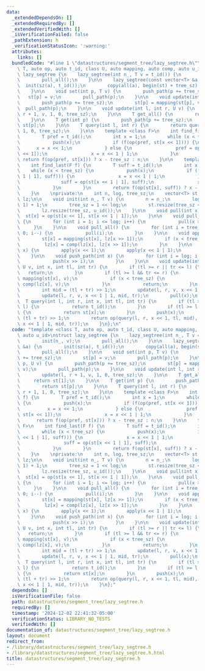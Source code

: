 ```yaml
---
data:
  _extendedDependsOn: []
  _extendedRequiredBy: []
  _extendedVerifiedWith: []
  _isVerificationFailed: false
  _pathExtension: h
  _verificationStatusIcon: ':warning:'
  attributes:
    links: []
  bundledCode: "#line 1 \"datastructures/segment_tree/lazy_segtree.h\"\ntemplate <class\
    \ T, auto op, auto t_id, class U, auto mapping, auto comp, auto u_id>\nstruct\
    \ lazy_segtree {\n    lazy_segtree(int n_, T v = t_id()) {\n        init(n_, v);\n\
    \        pull_all();\n    }\n\n    lazy_segtree(const vector<T> &a) {\n      \
    \  init(sz(a), t_id());\n        copy(all(a), begin(st) + tree_sz);\n        pull_all();\n\
    \    }\n\n    void set(int p, T v) {\n        push_path(p += tree_sz);\n     \
    \   st[p] = v;\n        pull_path(p);\n    }\n\n    void update(int p, U v) {\n\
    \        push_path(p += tree_sz);\n        st[p] = mapping(st[p], v);\n      \
    \  pull_path(p);\n    }\n\n    void update(int l, int r, U v) {\n        update(l,\
    \ r + 1, v, 1, 0, tree_sz);\n    }\n\n    T get_all() {\n        return st[1];\n\
    \    }\n\n    T get(int p) {\n        push_path(p += tree_sz);\n        return\
    \ st[p];\n    }\n\n    T query(int l, int r) {\n        return query(l, r + 1,\
    \ 1, 0, tree_sz);\n    }\n\n    template <class F>\n    int find_first(F f) {\n\
    \        T pref = t_id();\n        int x = 1;\n        while (x < tree_sz) {\n\
    \            push(x);\n            if (f(op(pref, st[x << 1]))) {\n          \
    \      x = x << 1;\n            } else {\n                pref = op(pref, st[x\
    \ << 1]);\n                x = x << 1 | 1;\n            }\n        }\n       \
    \ return f(op(pref, st[x])) ? x - tree_sz : n;\n    }\n\n    template <class F>\n\
    \    int find_last(F f) {\n        T suff = t_id();\n        int x = 1;\n    \
    \    while (x < tree_sz) {\n            push(x);\n            if (f(op(st[x <<\
    \ 1 | 1], suff))) {\n                x = x << 1 | 1;\n            } else {\n \
    \               suff = op(st[x << 1 | 1], suff);\n                x = x << 1;\n\
    \            }\n        }\n        return f(op(st[x], suff)) ? x - tree_sz : -1;\n\
    \    }\n    \nprivate:\n    int n, log, tree_sz;\n    vector<T> st;\n    vector<U>\
    \ lz;\n\n    void init(int n_, T v) {\n        n = n_;\n        log = __lg(n -\
    \ 1) + 1;\n        tree_sz = 1 << log;\n        st.resize(tree_sz << 1, v);\n\
    \        lz.resize(tree_sz, u_id());\n    }\n\n    void pull(int x) {\n      \
    \  st[x] = op(st[x << 1], st[x << 1 | 1]);\n    }\n\n    void pull_path(int x)\
    \ {\n        for (int i = 1; i <= log; i++) {\n            pull(x >> i);\n   \
    \     }\n    }\n\n    void pull_all() {\n        for (int i = tree_sz - 1; i >\
    \ 0; i--) {\n            pull(i);\n        }\n    }\n\n    void apply(int x) {\n\
    \        st[x] = mapping(st[x], lz[x >> 1]);\n        if (x < tree_sz) {\n   \
    \         lz[x] = comp(lz[x], lz[x >> 1]);\n        }\n    }\n\n    void push(int\
    \ x) {\n        apply(x << 1);\n        apply(x << 1 | 1);\n        lz[x] = u_id();\n\
    \    }\n\n    void push_path(int x) {\n        for (int i = log; i > 0; i--) {\n\
    \            push(x >> i);\n        }\n    }\n\n    void update(int l, int r,\
    \ U v, int x, int tl, int tr) {\n        if (tl >= r || tr <= l) {\n         \
    \   return;\n        }\n        if (tl >= l && tr <= r) {\n            st[x] =\
    \ mapping(st[x], v);\n            if (x < tree_sz) {\n                lz[x] =\
    \ comp(lz[x], v);\n            }\n            return;\n        }\n        push(x);\n\
    \        int mid = (tl + tr) >> 1;\n        update(l, r, v, x << 1, tl, mid);\n\
    \        update(l, r, v, x << 1 | 1, mid, tr);\n        pull(x);\n    }\n\n  \
    \  T query(int l, int r, int x, int tl, int tr) {\n        if (tl >= r || tr <=\
    \ l) {\n            return t_id();\n        }\n        if (tl >= l && tr <= r)\
    \ {\n            return st[x];\n        }\n        push(x);\n        int mid =\
    \ (tl + tr) >> 1;\n        return op(query(l, r, x << 1, tl, mid), query(l, r,\
    \ x << 1 | 1, mid, tr));\n    }\n};\n"
  code: "template <class T, auto op, auto t_id, class U, auto mapping, auto comp,\
    \ auto u_id>\nstruct lazy_segtree {\n    lazy_segtree(int n_, T v = t_id()) {\n\
    \        init(n_, v);\n        pull_all();\n    }\n\n    lazy_segtree(const vector<T>\
    \ &a) {\n        init(sz(a), t_id());\n        copy(all(a), begin(st) + tree_sz);\n\
    \        pull_all();\n    }\n\n    void set(int p, T v) {\n        push_path(p\
    \ += tree_sz);\n        st[p] = v;\n        pull_path(p);\n    }\n\n    void update(int\
    \ p, U v) {\n        push_path(p += tree_sz);\n        st[p] = mapping(st[p],\
    \ v);\n        pull_path(p);\n    }\n\n    void update(int l, int r, U v) {\n\
    \        update(l, r + 1, v, 1, 0, tree_sz);\n    }\n\n    T get_all() {\n   \
    \     return st[1];\n    }\n\n    T get(int p) {\n        push_path(p += tree_sz);\n\
    \        return st[p];\n    }\n\n    T query(int l, int r) {\n        return query(l,\
    \ r + 1, 1, 0, tree_sz);\n    }\n\n    template <class F>\n    int find_first(F\
    \ f) {\n        T pref = t_id();\n        int x = 1;\n        while (x < tree_sz)\
    \ {\n            push(x);\n            if (f(op(pref, st[x << 1]))) {\n      \
    \          x = x << 1;\n            } else {\n                pref = op(pref,\
    \ st[x << 1]);\n                x = x << 1 | 1;\n            }\n        }\n  \
    \      return f(op(pref, st[x])) ? x - tree_sz : n;\n    }\n\n    template <class\
    \ F>\n    int find_last(F f) {\n        T suff = t_id();\n        int x = 1;\n\
    \        while (x < tree_sz) {\n            push(x);\n            if (f(op(st[x\
    \ << 1 | 1], suff))) {\n                x = x << 1 | 1;\n            } else {\n\
    \                suff = op(st[x << 1 | 1], suff);\n                x = x << 1;\n\
    \            }\n        }\n        return f(op(st[x], suff)) ? x - tree_sz : -1;\n\
    \    }\n    \nprivate:\n    int n, log, tree_sz;\n    vector<T> st;\n    vector<U>\
    \ lz;\n\n    void init(int n_, T v) {\n        n = n_;\n        log = __lg(n -\
    \ 1) + 1;\n        tree_sz = 1 << log;\n        st.resize(tree_sz << 1, v);\n\
    \        lz.resize(tree_sz, u_id());\n    }\n\n    void pull(int x) {\n      \
    \  st[x] = op(st[x << 1], st[x << 1 | 1]);\n    }\n\n    void pull_path(int x)\
    \ {\n        for (int i = 1; i <= log; i++) {\n            pull(x >> i);\n   \
    \     }\n    }\n\n    void pull_all() {\n        for (int i = tree_sz - 1; i >\
    \ 0; i--) {\n            pull(i);\n        }\n    }\n\n    void apply(int x) {\n\
    \        st[x] = mapping(st[x], lz[x >> 1]);\n        if (x < tree_sz) {\n   \
    \         lz[x] = comp(lz[x], lz[x >> 1]);\n        }\n    }\n\n    void push(int\
    \ x) {\n        apply(x << 1);\n        apply(x << 1 | 1);\n        lz[x] = u_id();\n\
    \    }\n\n    void push_path(int x) {\n        for (int i = log; i > 0; i--) {\n\
    \            push(x >> i);\n        }\n    }\n\n    void update(int l, int r,\
    \ U v, int x, int tl, int tr) {\n        if (tl >= r || tr <= l) {\n         \
    \   return;\n        }\n        if (tl >= l && tr <= r) {\n            st[x] =\
    \ mapping(st[x], v);\n            if (x < tree_sz) {\n                lz[x] =\
    \ comp(lz[x], v);\n            }\n            return;\n        }\n        push(x);\n\
    \        int mid = (tl + tr) >> 1;\n        update(l, r, v, x << 1, tl, mid);\n\
    \        update(l, r, v, x << 1 | 1, mid, tr);\n        pull(x);\n    }\n\n  \
    \  T query(int l, int r, int x, int tl, int tr) {\n        if (tl >= r || tr <=\
    \ l) {\n            return t_id();\n        }\n        if (tl >= l && tr <= r)\
    \ {\n            return st[x];\n        }\n        push(x);\n        int mid =\
    \ (tl + tr) >> 1;\n        return op(query(l, r, x << 1, tl, mid), query(l, r,\
    \ x << 1 | 1, mid, tr));\n    }\n};"
  dependsOn: []
  isVerificationFile: false
  path: datastructures/segment_tree/lazy_segtree.h
  requiredBy: []
  timestamp: '2024-12-02 22:41:32-05:00'
  verificationStatus: LIBRARY_NO_TESTS
  verifiedWith: []
documentation_of: datastructures/segment_tree/lazy_segtree.h
layout: document
redirect_from:
- /library/datastructures/segment_tree/lazy_segtree.h
- /library/datastructures/segment_tree/lazy_segtree.h.html
title: datastructures/segment_tree/lazy_segtree.h
---
```

